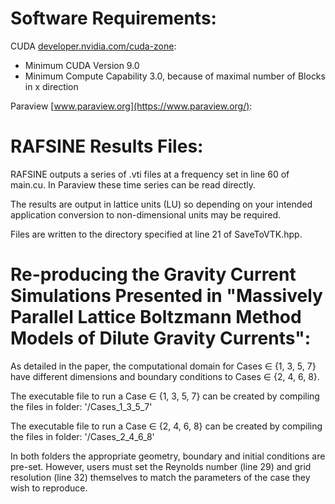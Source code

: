 Software Requirements:
======================

CUDA [developer.nvidia.com/cuda-zone](https://developer.nvidia.com/cuda-zone):
* Minimum CUDA Version 9.0
* Minimum Compute Capability 3.0, because of maximal number of Blocks in x direction
    
Paraview [www.paraview.org](https://www.paraview.org/):

RAFSINE Results Files:
======================

RAFSINE outputs a series of .vti files at a frequency set in line 60 of main.cu. In Paraview these time series can be read directly.

The results are output in lattice units (LU) so depending on your intended application conversion to non-dimensional units may be required.

Files are written to the directory specified at line 21 of SaveToVTK.hpp.


Re-producing the Gravity Current Simulations Presented in "Massively Parallel Lattice Boltzmann Method Models of Dilute Gravity Currents":
==========================================================================================================================================
As detailed in the paper, the computational domain for Cases ∈ {1, 3, 5, 7} have different dimensions and boundary conditions to Cases ∈ {2, 4, 6, 8}.

The executable file to run a Case ∈ {1, 3, 5, 7} can be created by compiling the files in folder: '/Cases_1_3_5_7'

The executable file to run a Case ∈ {2, 4, 6, 8} can be created by compiling the files in folder: '/Cases_2_4_6_8'

In both folders the appropriate geometry, boundary and initial conditions are pre-set. However, users must set the Reynolds number (line 29) and grid resolution (line 32) themselves to match the parameters of the case they wish to reproduce.

